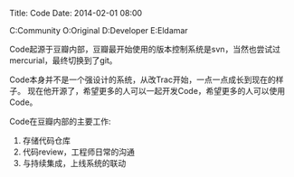 Title: Code
Date: 2014-02-01 08:00

C:Community O:Original D:Developer E:Eldamar

Code起源于豆瓣内部，豆瓣最开始使用的版本控制系统是svn，当然也尝试过mercurial，最终切换到了git。

Code本身并不是一个强设计的系统，从改Trac开始，一点一点成长到现在的样子。
现在他开源了，希望更多的人可以一起开发Code，希望更多的人可以使用Code。

Code在豆瓣内部的主要工作:

1. 存储代码仓库
1. 代码review，工程师日常的沟通
1. 与持续集成，上线系统的联动

